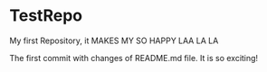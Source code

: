 # TestRepo
My first Repository, it MAKES MY SO HAPPY LAA LA LA 

The first commit with changes of README.md file. It is so exciting!
